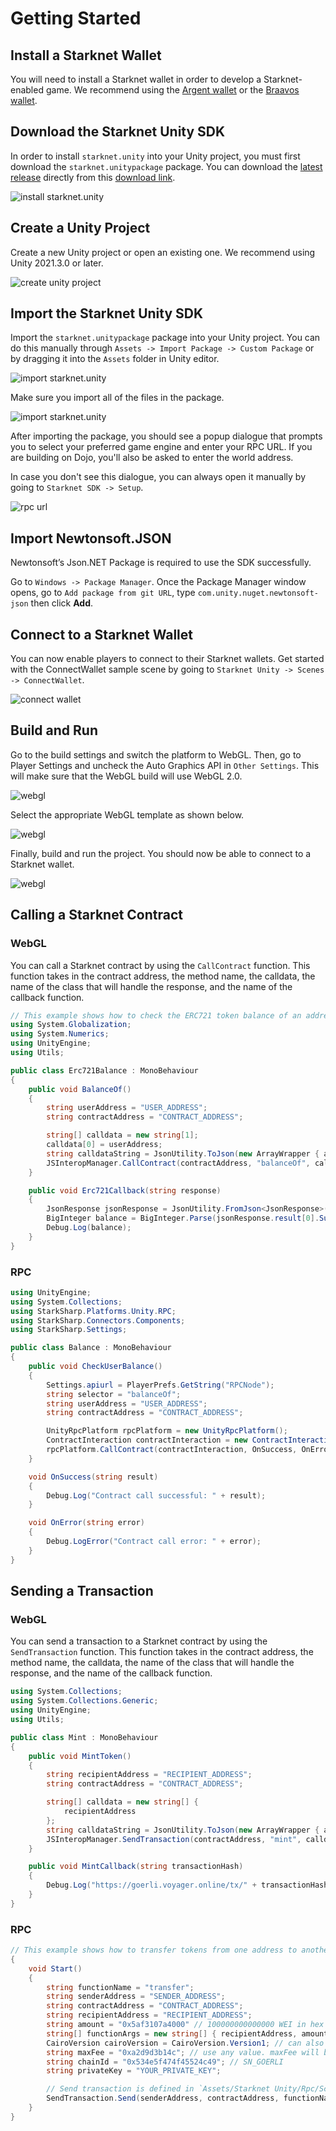 # Getting Started

## Install a Starknet Wallet

You will need to install a Starknet wallet in order to develop a Starknet-enabled game. We recommend using the [Argent wallet](https://www.argent.xyz/) or the [Braavos wallet](https://braavos.app/).

## Download the Starknet Unity SDK

In order to install `starknet.unity` into your Unity project, you must first download the `starknet.unitypackage` package. You can download the [latest release](https://github.com/NethermindEth/starknet.unity/releases) directly from this [download link](https://github.com/NethermindEth/starknet.unity/releases/latest/download/starknet.unitypackage).

![install starknet.unity](assets/install.png)

## Create a Unity Project

Create a new Unity project or open an existing one. We recommend using Unity 2021.3.0 or later.

![create unity project](assets/create-project.png)

## Import the Starknet Unity SDK

Import the `starknet.unitypackage` package into your Unity project. You can do this manually through `Assets -> Import Package -> Custom Package` or by dragging it into the `Assets` folder in Unity editor.

![import starknet.unity](assets/import-package.png)

Make sure you import all of the files in the package.

![import starknet.unity](assets/import-all.png)

After importing the package, you should see a popup dialogue that prompts you to select your preferred game engine and enter your RPC URL. If you are building on Dojo, you'll also be asked to enter the world address.

In case you don't see this dialogue, you can always open it manually by going to `Starknet SDK -> Setup`.

![rpc url](assets/rpc-node.png)

## Import Newtonsoft.JSON

Newtonsoft’s Json.NET Package is required to use the SDK successfully.

Go to `Windows -> Package Manager`. Once the Package Manager window opens, go to `Add package from git URL`, type `com.unity.nuget.newtonsoft-json` then click **Add**.

## Connect to a Starknet Wallet

You can now enable players to connect to their Starknet wallets. Get started with the ConnectWallet sample scene by going to `Starknet Unity -> Scenes -> ConnectWallet`.

![connect wallet](assets/connect-wallet.png)

## Build and Run

Go to the build settings and switch the platform to WebGL. Then, go to Player Settings and uncheck the Auto Graphics API in `Other Settings`. This will make sure that the WebGL build will use WebGL 2.0.

![webgl](assets/switch-platform.png)

Select the appropriate WebGL template as shown below.

![webgl](assets/webgl-template.png)

Finally, build and run the project. You should now be able to connect to a Starknet wallet.

![webgl](assets/deploy.png)

## Calling a Starknet Contract

### WebGL

You can call a Starknet contract by using the `CallContract` function. This function takes in the contract address, the method name, the calldata, the name of the class that will handle the response, and the name of the callback function.

```csharp
// This example shows how to check the ERC721 token balance of an address.
using System.Globalization;
using System.Numerics;
using UnityEngine;
using Utils;

public class Erc721Balance : MonoBehaviour
{
    public void BalanceOf()
    {
        string userAddress = "USER_ADDRESS";
        string contractAddress = "CONTRACT_ADDRESS";

        string[] calldata = new string[1];
        calldata[0] = userAddress;
        string calldataString = JsonUtility.ToJson(new ArrayWrapper { array = calldata });
        JSInteropManager.CallContract(contractAddress, "balanceOf", calldataString, "Erc721Balance", "Erc721Callback");
    }

    public void Erc721Callback(string response)
    {
        JsonResponse jsonResponse = JsonUtility.FromJson<JsonResponse>(response);
        BigInteger balance = BigInteger.Parse(jsonResponse.result[0].Substring(2), NumberStyles.HexNumber);
        Debug.Log(balance);
    }
}
```

### RPC

```csharp
using UnityEngine;
using System.Collections;
using StarkSharp.Platforms.Unity.RPC;
using StarkSharp.Connectors.Components;
using StarkSharp.Settings;

public class Balance : MonoBehaviour
{
    public void CheckUserBalance()
    {
        Settings.apiurl = PlayerPrefs.GetString("RPCNode");
        string selector = "balanceOf";
        string userAddress = "USER_ADDRESS";
        string contractAddress = "CONTRACT_ADDRESS";

        UnityRpcPlatform rpcPlatform = new UnityRpcPlatform();
        ContractInteraction contractInteraction = new ContractInteraction(contractAddress, selector, userAddress);
        rpcPlatform.CallContract(contractInteraction, OnSuccess, OnError);
    }

    void OnSuccess(string result)
    {
        Debug.Log("Contract call successful: " + result);
    }

    void OnError(string error)
    {
        Debug.LogError("Contract call error: " + error);
    }
}
```

## Sending a Transaction

### WebGL

You can send a transaction to a Starknet contract by using the `SendTransaction` function. This function takes in the contract address, the method name, the calldata, the name of the class that will handle the response, and the name of the callback function.

```csharp
using System.Collections;
using System.Collections.Generic;
using UnityEngine;
using Utils;

public class Mint : MonoBehaviour
{
    public void MintToken()
    {
        string recipientAddress = "RECIPIENT_ADDRESS";
        string contractAddress = "CONTRACT_ADDRESS";

        string[] calldata = new string[] {
            recipientAddress
        };
        string calldataString = JsonUtility.ToJson(new ArrayWrapper { array = calldata });
        JSInteropManager.SendTransaction(contractAddress, "mint", calldataString, "Erc721Mint", "MintCallback");
    }

    public void MintCallback(string transactionHash)
    {
        Debug.Log("https://goerli.voyager.online/tx/" + transactionHash);
    }
}
```

### RPC

```csharp
// This example shows how to transfer tokens from one address to another.
{
    void Start()
    {
        string functionName = "transfer";
        string senderAddress = "SENDER_ADDRESS";
        string contractAddress = "CONTRACT_ADDRESS";
        string recipientAddress = "RECIPIENT_ADDRESS";
        string amount = "0x5af3107a4000" // 100000000000000 WEI in hex
        string[] functionArgs = new string[] { recipientAddress, amount, "0x0" }; // argument of Uint256 type are padded with 0x0. Hence, the third argument
        CairoVersion cairoVersion = CairoVersion.Version1; // can also be CairoVersion.Version0 for legacy contracts
        string maxFee = "0xa2d9d3b14c"; // use any value. maxFee will be calculated automatically
        string chainId = "0x534e5f474f45524c49"; // SN_GOERLI
        string privateKey = "YOUR_PRIVATE_KEY";

        // Send transaction is defined in `Assets/Starknet Unity/Rpc/Scripts/Transaction/SendTransaction.cs`
        SendTransaction.Send(senderAddress, contractAddress, functionName, functionArg, cairoVersion, maxFee, chainId, privateKey, version);
    }
}
```
